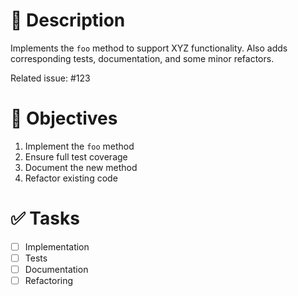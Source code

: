 # 📄 Description

Implements the `foo` method to support XYZ functionality. Also adds corresponding tests, documentation, and some minor refactors.

Related issue: #123

# 🎯 Objectives

1. Implement the `foo` method
2. Ensure full test coverage
3. Document the new method
4. Refactor existing code

# ✅ Tasks

- [ ] Implementation
- [ ] Tests
- [ ] Documentation
- [ ] Refactoring
